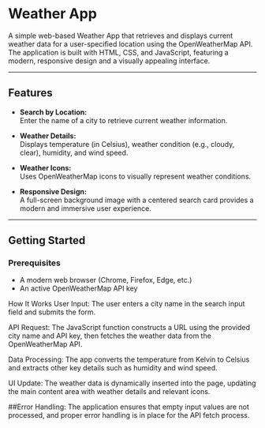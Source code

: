 # Weather App

A simple web-based Weather App that retrieves and displays current weather data for a user-specified location using the OpenWeatherMap API. The application is built with HTML, CSS, and JavaScript, featuring a modern, responsive design and a visually appealing interface.

---

## Features

- **Search by Location:**  
  Enter the name of a city to retrieve current weather information.
  
- **Weather Details:**  
  Displays temperature (in Celsius), weather condition (e.g., cloudy, clear), humidity, and wind speed.
  
- **Weather Icons:**  
  Uses OpenWeatherMap icons to visually represent weather conditions.
  
- **Responsive Design:**  
  A full-screen background image with a centered search card provides a modern and immersive user experience.

---

## Getting Started

### Prerequisites

- A modern web browser (Chrome, Firefox, Edge, etc.)
- An active OpenWeatherMap API key

How It Works
User Input:
The user enters a city name in the search input field and submits the form.

API Request:
The JavaScript function constructs a URL using the provided city name and API key, then fetches the weather data from the OpenWeatherMap API.

Data Processing:
The app converts the temperature from Kelvin to Celsius and extracts other key details such as humidity and wind speed.

UI Update:
The weather data is dynamically inserted into the page, updating the main content area with weather details and relevant icons.

##Error Handling:
The application ensures that empty input values are not processed, and proper error handling is in place for the API fetch process.